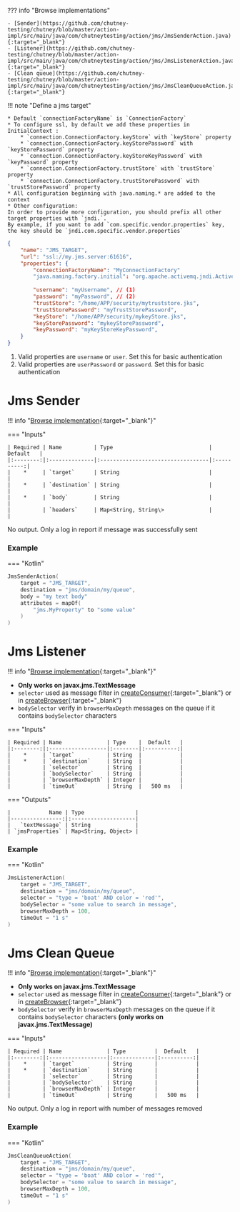 ??? info "Browse implementations"

    - [Sender](https://github.com/chutney-testing/chutney/blob/master/action-impl/src/main/java/com/chutneytesting/action/jms/JmsSenderAction.java){:target="_blank"}
    - [Listener](https://github.com/chutney-testing/chutney/blob/master/action-impl/src/main/java/com/chutneytesting/action/jms/JmsListenerAction.java){:target="_blank"}
    - [Clean queue](https://github.com/chutney-testing/chutney/blob/master/action-impl/src/main/java/com/chutneytesting/action/jms/JmsCleanQueueAction.java){:target="_blank"}

!!! note "Define a jms target"

    * Default `connectionFactoryName` is `ConnectionFactory`
    * To configure ssl, by default we add these properties in InitialContext : 
        * `connection.ConnectionFactory.keyStore` with `keyStore` property
        * `connection.ConnectionFactory.keyStorePassword` with `keyStorePassword` property
        * `connection.ConnectionFactory.keyStoreKeyPassword` with `keyPassword` property
        * `connection.ConnectionFactory.trustStore` with `trustStore` property
        * `connection.ConnectionFactory.trustStorePassword` with `trustStorePassword` property
    * All configuration beginning with java.naming.* are added to the context 
    * Other configuration:  
    In order to provide more configuration, you should prefix all other target properties with `jndi.`.  
    By example, if you want to add `com.specific.vendor.properties` key, the key should be `jndi.com.specific.vendor.properties`

```json title="Jms target example"
{
    "name": "JMS_TARGET",
    "url": "ssl://my.jms.server:61616",
    "properties": {
        "connectionFactoryName": "MyConnectionFactory"
        "java.naming.factory.initial": "org.apache.activemq.jndi.ActiveMQInitialContextFactory",
        
        "username": "myUsername", // (1)
        "password": "myPassword", // (2)
        "trustStore": "/home/APP/security/mytruststore.jks",
        "trustStorePassword": "myTrustStorePassword",
        "keyStore": "/home/APP/security/mykeyStore.jks",
        "keyStorePassword": "mykeyStorePassword",
        "keyPassword": "myKeyStoreKeyPassword",
    }
}
```

1. Valid properties are `username` or `user`. Set this for basic authentication
2. Valid properties are `userPassword` or `password`. Set this for basic authentication

# Jms Sender
!!! info "[Browse implementation](https://github.com/chutney-testing/chutney/blob/master/action-impl/src/main/java/com/chutneytesting/action/jms/JmsSenderAction.java){:target="_blank"}"

=== "Inputs"

    | Required | Name          | Type                              |  Default   |
    |:--------:|:--------------|:----------------------------------|:----------:|
    |    *     | `target`      | String                            |            |
    |    *     | `destination` | String                            |            |
    |    *     | `body`        | String                            |            |
    |          | `headers`     | Map<String, String\>              |            |

No output. Only a log in report if message was successfully sent


### Example

=== "Kotlin"
``` kotlin
JmsSenderAction(
    target = "JMS_TARGET",
    destination = "jms/domain/my/queue",
    body = "my text body"
    attributes = mapOf(
        "jms.MyProperty" to "some value"
    )
)
```

# Jms Listener
!!! info "[Browse implementation](https://github.com/chutney-testing/chutney/blob/master/action-impl/src/main/java/com/chutneytesting/action/jms/JmsListenerAction.java){:target="_blank"}"

*  **Only works on javax.jms.TextMessage**
* `selector` used as message filter in [createConsumer](https://docs.oracle.com/javaee/7/api/javax/jms/Session.html#createConsumer-javax.jms.Destination-java.lang.String-){:target="_blank"} or in [createBrowser](https://docs.oracle.com/javaee/7/api/javax/jms/Session.html#createBrowser-javax.jms.Queue-java.lang.String-){:target="_blank"}
* `bodySelector` verify in `browserMaxDepth` messages on the queue if it contains `bodySelector` characters

=== "Inputs"

    | Required | Name              | Type    |  Default   |
    |:--------:|:------------------|:--------|:----------:|
    |    *     | `target`          | String  |            |
    |    *     | `destination`     | String  |            |
    |          | `selector`        | String  |            |
    |          | `bodySelector`    | String  |            |
    |          | `browserMaxDepth` | Integer |            |
    |          | `timeOut`         | String  |   500 ms   |

=== "Outputs"

    |            Name | Type                |
    |----------------:|:--------------------|
    |   `textMessage` | String              |
    | `jmsProperties` | Map<String, Object> |

### Example

=== "Kotlin"
``` kotlin
JmsListenerAction(
    target = "JMS_TARGET",
    destination = "jms/domain/my/queue",
    selector = "type = 'boat' AND color = 'red'",
    bodySelector = "some value to search in message",
    browserMaxDepth = 100,
    timeOut = "1 s"
)
```

# Jms Clean Queue
!!! info "[Browse implementation](https://github.com/chutney-testing/chutney/blob/master/action-impl/src/main/java/com/chutneytesting/action/jms/JmsCleanQueueAction.java){:target="_blank"}"

*  **Only works on javax.jms.TextMessage**
* `selector` used as message filter in [createConsumer](https://docs.oracle.com/javaee/7/api/javax/jms/Session.html#createConsumer-javax.jms.Destination-java.lang.String-){:target="_blank"} or in [createBrowser](https://docs.oracle.com/javaee/7/api/javax/jms/Session.html#createBrowser-javax.jms.Queue-java.lang.String-){:target="_blank"}
* `bodySelector` verify in `browserMaxDepth` messages on the queue if it contains `bodySelector` characters **(only works on javax.jms.TextMessage)**

=== "Inputs"

    | Required | Name              | Type         |  Default   |
    |:--------:|:------------------|:-------------|:----------:|
    |    *     | `target`          | String       |            |
    |    *     | `destination`     | String       |            |
    |          | `selector`        | String       |            |
    |          | `bodySelector`    | String       |            |
    |          | `browserMaxDepth` | Integer      |            |
    |          | `timeOut`         | String       |   500 ms   |

No output. Only a log in report with number of messages removed

### Example

=== "Kotlin"
``` kotlin
JmsCleanQueueAction(
    target = "JMS_TARGET",
    destination = "jms/domain/my/queue",
    selector = "type = 'boat' AND color = 'red'",
    bodySelector = "some value to search in message",
    browserMaxDepth = 100,
    timeOut = "1 s"
)
```
